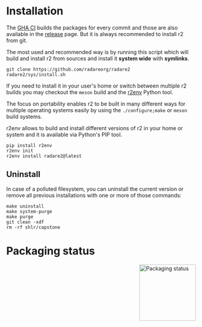 # Installation

The [GHA CI](https://github.com/radareorg/radare2/actions) builds the packages for every commit and those are also
available in the [release](https://github.com/radareorg/radare2/releases) page. But it is always recommended to
install r2 from git.

The most used and recommended way is by running this script which will build
and install r2 from sources and install it **system wide** with **symlinks**.

```
git clone https://github.com/radareorg/radare2
radare2/sys/install.sh
```

If you need to install it in your user's home or switch between multiple r2
builds you may checkout the `meson` build and the [r2env](https://github.com/radareorg/r2env) Python tool.

The focus on portability enables r2 to be built in many different ways for multiple
operating systems easily by using the `./configure;make` or `meson` build systems.

r2env allows to build and install different versions of r2 in your home
or system and it is available via Python's PIP tool.

```
pip install r2env
r2env init
r2env install radare2@latest
```

## Uninstall

In case of a polluted filesystem, you can uninstall the current version
or remove all previous installations with one or more of those commands:

```
make uninstall
make system-purge
make purge
git clean -xdf
rm -rf shlr/capstone
```

# Packaging status

<a href="https://repology.org/metapackage/radare2">
<img src="https://repology.org/badge/vertical-allrepos/radare2.svg" alt="Packaging status" align="right" width="150px">
</a>

